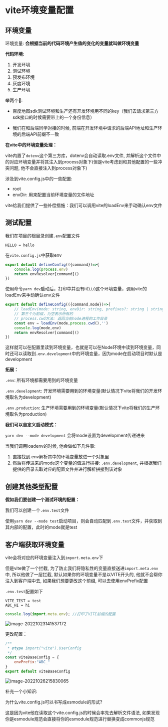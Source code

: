 # vite环境变量配置

## 环境变量

环境变量: **会根据当前的代码环境产生值的变化的变量就叫做环境变量**

**代码环境:**
1. 开发环境
2. 测试环境
3. 预发布环境
4. 灰度环境
5. 生产环境

举两个🌰:

* 百度地图sdk测试环境和生产还有开发环境用不同的key（我们去请求第三方sdk接口的时候需要带上的一个身份信息）

* 我们在和后端同学对接的时候, 前端在开发环境中请求的后端API地址和生产环境的后端API前缀不一致

**在vite中的环境变量处理：**

vite内置了`dotenv`这个第三方库，dotenv会自动读取.env文件, 并解析这个文件中的对应环境变量并将其注入到process对象下(但是vite考虑到和其他配置的一些冲突问题, 他不会直接注入到process对象下)

涉及到vite.config.js中的一些配置:
- root
- envDir: 用来配置当前环境变量的文件地址

vite给我们提供了一些补偿措施：我们可以调用vite的loadEnv来手动确认env文件

## 测试配置

我们在项目的根目录创建`.env`配置文件

```
HELLO = hello
```

在`vite.config.js`中获取env

```js title='vite.config.js' {2}
export default defineConfig(({command})=>{
    console.log(process.env)
    return envResolver[command]()
})
```

使用命令`yarn dev`启动后，打印中并没有`HELLO`这个环境变量，调用vite的loadEnv来手动确认env文件

```js title='vite.config.js' {2-6}
export default defineConfig(({command,mode})=>{
    // loadEnv(mode: string, envDir: string, prefixes?: string | string[] | undefined): Record<string, string>
    // 第三个为前缀，为空表示所有的
  	// process.cwd方法: 返回当前node进程的工作目录
    const env = loadEnv(mode,process.cwd(),'')
    console.log(mode,env)
    return envResolver[command]()
})
```

这样就可以在配置里读到环境变量，也就是可以在Node环境中读到环境变量，同时还可以读取到`.env.development`中的环境变量，因为mode在启动项目时默认是development

**拓展：**

`.env`: 所有环境都需要用到的环境变量

`.env.development`: 开发环境需要用到的环境变量(默认情况下vite将我们的开发环境取名为development)

`.env.production`: 生产环境需要用到的环境变量(默认情况下vite将我们的生产环境取名为production)

**我们可以自定义启动模式：**

`yarn dev --mode development` 会将mode设置为development传递进来

当我们调用loadenv的时候, 他会做如下几件事:
1. 直接找到.env解析其中的环境变量放进一个对象里
2. 然后将传进来的mode这个变量的值进行拼接: ```.env.development```,  并根据我们提供的目录去取对应的配置文件并进行解析拼接到该对象

## 创建其他类型配置

**假如我们要创建一个测试环境的配置：**

我们可以创建一个`.env.test`文件

使用`yarn dev --mode test`启动项目，则会自动匹配到`.env.test`文件，并获取到其内部的配置，此时的mode就是test

## 客户端获取环境变量

vite会将对应的环境变量注入到`import.meta.env`下

但是vite做了一个拦截, 为了防止我们将隐私性的变量直接送进`import.meta.env`中, 所以他做了一层拦截, 默认如果你的环境变量不是以VITE开头的, 他就不会帮你注入到客户端中去, 如果我们想要更改这个前缀, 可以去使用envPrefix配置

`.env.test`配置如下

```
VITE_TEST = test
ABC_HI = hi
```

```js title="main.js"
console.log(import.meta.env); //打印了VITE前缀的配置
```

![image-20221023141537172](https://blog-guiyexing.oss-cn-qingdao.aliyuncs.com/blogImg/202210231415226.png!blog.guiyexing)

更改配置：

```js
/**
 * @type import("vite").UserConfig
 */
const viteBaseConfig = {
    envPrefix:"ABC_"
}
export default viteBaseConfig
```

![image-20221026215830065](https://blog-guiyexing.oss-cn-qingdao.aliyuncs.com/blogImg/202210262158095.png!blog.guiyexing)

补充一个小知识:

为什么vite.config.js可以书写成esmodule的形式?

这是因为vite他在读取这个vite.config.js的时候会率先去解析文件语法, 如果发现你是esmodule规范会直接将你的esmodule规范进行替换变成commonjs规范

